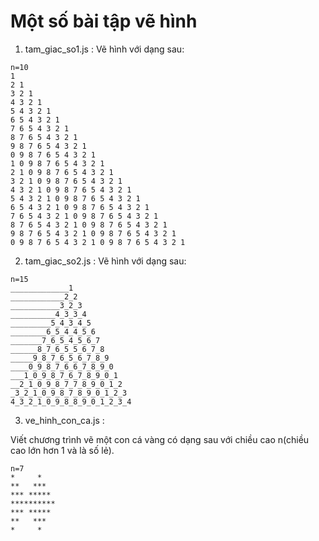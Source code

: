 # Một số bài tập vẽ hình

1. tam_giac_so1.js :
Vẽ hình với dạng sau:

```
n=10
1
2 1
3 2 1
4 3 2 1
5 4 3 2 1
6 5 4 3 2 1
7 6 5 4 3 2 1
8 7 6 5 4 3 2 1
9 8 7 6 5 4 3 2 1
0 9 8 7 6 5 4 3 2 1
1 0 9 8 7 6 5 4 3 2 1
2 1 0 9 8 7 6 5 4 3 2 1
3 2 1 0 9 8 7 6 5 4 3 2 1
4 3 2 1 0 9 8 7 6 5 4 3 2 1
5 4 3 2 1 0 9 8 7 6 5 4 3 2 1
6 5 4 3 2 1 0 9 8 7 6 5 4 3 2 1
7 6 5 4 3 2 1 0 9 8 7 6 5 4 3 2 1
8 7 6 5 4 3 2 1 0 9 8 7 6 5 4 3 2 1
9 8 7 6 5 4 3 2 1 0 9 8 7 6 5 4 3 2 1
0 9 8 7 6 5 4 3 2 1 0 9 8 7 6 5 4 3 2 1
```

2. tam_giac_so2.js :
Vẽ hình với dạng sau:

```
n=15
_____________1
____________2_2
___________3_2_3
__________4_3_3_4
_________5_4_3_4_5
________6_5_4_4_5_6
_______7_6_5_4_5_6_7
______8_7_6_5_5_6_7_8
_____9_8_7_6_5_6_7_8_9
____0_9_8_7_6_6_7_8_9_0
___1_0_9_8_7_6_7_8_9_0_1
__2_1_0_9_8_7_7_8_9_0_1_2
_3_2_1_0_9_8_7_8_9_0_1_2_3
4_3_2_1_0_9_8_8_9_0_1_2_3_4
```

3. ve_hinh_con_ca.js :

Viết chương trình vẽ một con cá vàng có dạng sau với chiều cao n(chiều cao lớn hơn 1 và là số lẻ).

```
n=7
*     *
**   ***
*** *****
**********
*** *****
**   ***
*     *
```

